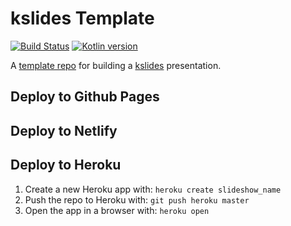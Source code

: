 # kslides Template

[![Build Status](https://app.travis-ci.com/pambrose/kslides-template.svg?branch=master)](https://app.travis-ci.com/pambrose/kslides-template)
[![Kotlin version](https://img.shields.io/badge/kotlin-1.6.20-red?logo=kotlin)](http://kotlinlang.org)

A [template repo](https://github.com/pambrose/kslides-template/generate) for building
a [kslides](https://github.com/pambrose/kslides) presentation.



## Deploy to Github Pages

## Deploy to Netlify

## Deploy to Heroku

1) Create a new Heroku app with: `heroku create slideshow_name`
2) Push the repo to Heroku with: `git push heroku master`
3) Open the app in a browser with: `heroku open`



